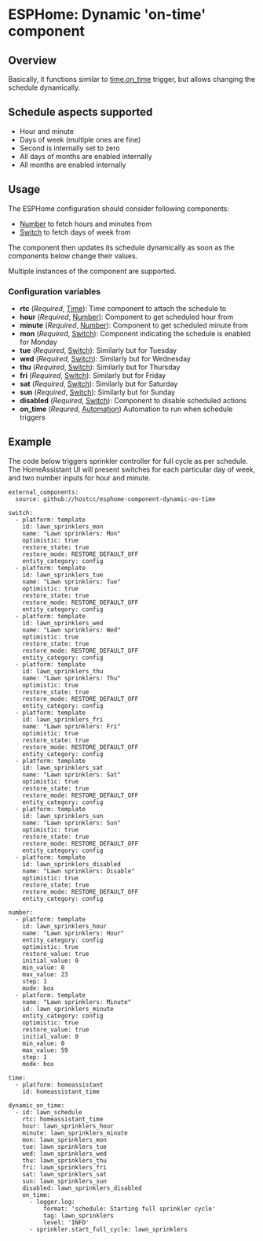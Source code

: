 # ESPHome: Dynamic 'on-time' component

## Overview
Basically, it functions similar to
[time.on_time](https://esphome.io/components/time/index.html#on-time-trigger)
trigger, but allows changing the schedule dynamically.

## Schedule aspects supported

* Hour and minute
* Days of week (multiple ones are fine)
* Second is internally set to zero
* All days of months are enabled internally
* All months are enabled internally

## Usage

The ESPHome configuration should consider following components:
- [Number](https://esphome.io/index.html#number-components) to fetch hours and minutes from
- [Switch](https://esphome.io/index.html#switch-components) to fetch days of week from

The component then updates its schedule dynamically as soon as the components
below change their values.

Multiple instances of the component are supported.

### Configuration variables

* **rtc** (*Required*, [Time](https://esphome.io/components/time/index.html)): Time component to attach the schedule to
* **hour** (*Required*, [Number](https://esphome.io/index.html#number-components)): Component to get scheduled hour from
* **minute** (*Required*, [Number](https://esphome.io/index.html#number-components)): Component to get scheduled minute from
* **mon** (*Required*, [Switch](https://esphome.io/index.html#switch-components)): Component indicating the schedule is enabled for Monday
* **tue** (*Required*, [Switch](https://esphome.io/index.html#switch-components)): Similarly but for Tuesday
* **wed** (*Required*, [Switch](https://esphome.io/index.html#switch-components)): Similarly but for Wednesday
* **thu** (*Required*, [Switch](https://esphome.io/index.html#switch-components)): Similarly but for Thursday
* **fri** (*Required*, [Switch](https://esphome.io/index.html#switch-components)): Similarly but for Friday
* **sat** (*Required*, [Switch](https://esphome.io/index.html#switch-components)): Similarly but for Saturday
* **sun** (*Required*, [Switch](https://esphome.io/index.html#switch-components)): Similarly but for Sunday
* **disabled** (*Required*, [Switch](https://esphome.io/index.html#switch-components)): Component to disable scheduled actions
* **on_time** (*Requred*, [Automation](https://esphome.io/guides/automations.html#automation)) Automation to run when schedule triggers

## Example

The code below triggers sprinkler controller for full cycle as per schedule.
The HomeAssistant UI will present switches for each particular day of week, and
two number inputs for hour and minute.

```
external_components:
  source: github://hostcc/esphome-component-dynamic-on-time

switch:
  - platform: template
    id: lawn_sprinklers_mon
    name: "Lawn sprinklers: Mon"
    optimistic: true
    restore_state: true
    restore_mode: RESTORE_DEFAULT_OFF
    entity_category: config
  - platform: template
    id: lawn_sprinklers_tue
    name: "Lawn sprinklers: Tue"
    optimistic: true
    restore_state: true
    restore_mode: RESTORE_DEFAULT_OFF
    entity_category: config
  - platform: template
    id: lawn_sprinklers_wed
    name: "Lawn sprinklers: Wed"
    optimistic: true
    restore_state: true
    restore_mode: RESTORE_DEFAULT_OFF
    entity_category: config
  - platform: template
    id: lawn_sprinklers_thu
    name: "Lawn sprinklers: Thu"
    optimistic: true
    restore_state: true
    restore_mode: RESTORE_DEFAULT_OFF
    entity_category: config
  - platform: template
    id: lawn_sprinklers_fri
    name: "Lawn sprinklers: Fri"
    optimistic: true
    restore_state: true
    restore_mode: RESTORE_DEFAULT_OFF
    entity_category: config
  - platform: template
    id: lawn_sprinklers_sat
    name: "Lawn sprinklers: Sat"
    optimistic: true
    restore_state: true
    restore_mode: RESTORE_DEFAULT_OFF
    entity_category: config
  - platform: template
    id: lawn_sprinklers_sun
    name: "Lawn sprinklers: Sun"
    optimistic: true
    restore_state: true
    restore_mode: RESTORE_DEFAULT_OFF
    entity_category: config
  - platform: template
    id: lawn_sprinklers_disabled
    name: "Lawn sprinklers: Disable"
    optimistic: true
    restore_state: true
    restore_mode: RESTORE_DEFAULT_OFF
    entity_category: config

number:
  - platform: template
    id: lawn_sprinklers_hour
    name: "Lawn sprinklers: Hour"
    entity_category: config
    optimistic: true
    restore_value: true
    initial_value: 0
    min_value: 0
    max_value: 23
    step: 1
    mode: box
  - platform: template
    name: "Lawn sprinklers: Minute"
    id: lawn_sprinklers_minute
    entity_category: config
    optimistic: true
    restore_value: true
    initial_value: 0
    min_value: 0
    max_value: 59
    step: 1
    mode: box

time:
  - platform: homeassistant
    id: homeassistant_time

dynamic_on_time:
  - id: lawn_schedule
    rtc: homeassistant_time
    hour: lawn_sprinklers_hour
    minute: lawn_sprinklers_minute
    mon: lawn_sprinklers_mon
    tue: lawn_sprinklers_tue
    wed: lawn_sprinklers_wed
    thu: lawn_sprinklers_thu
    fri: lawn_sprinklers_fri
    sat: lawn_sprinklers_sat
    sun: lawn_sprinklers_sun
    disabled: lawn_sprinklers_disabled
    on_time:
      - logger.log:
          format: 'schedule: Starting full sprinkler cycle'
          tag: lawn_sprinklers
          level: 'INFO'
      - sprinkler.start_full_cycle: lawn_sprinklers
```
